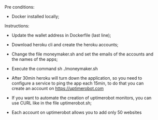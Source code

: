 Pre conditions:

- Docker installed locally;

Instructions:

- Update the wallet address in Dockerfile (last line);

- Download heroku cli and create the heroku accounts;

- Change the file moneymaker.sh and set the emails of the accounts and the names of the apps;

- Execute the command sh ./moneymaker.sh

* After 30min heroku will turn down the application, so you need to configure a service
to ping the app each 15min, to do that you can create an account on https://uptimerobot.com

* If you want to automate the creation of uptimerobot monitors, you can use CURL like in the file uptimerobot.sh;

* Each account on uptimerobot allows you to add only 50 websites
